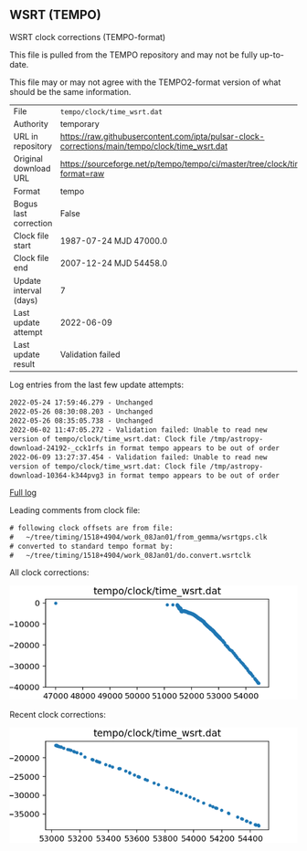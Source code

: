 
## WSRT (TEMPO)

WSRT clock corrections (TEMPO-format)

This file is pulled from the TEMPO repository and may not be fully up-to-date.

This file may or may not agree with the TEMPO2-format version of what
should be the same information.

|     |     |
|:--- |:--- |
| File | `tempo/clock/time_wsrt.dat` |
| Authority | temporary |
| URL in repository | <https://raw.githubusercontent.com/ipta/pulsar-clock-corrections/main/tempo/clock/time_wsrt.dat> |
| Original download URL | <https://sourceforge.net/p/tempo/tempo/ci/master/tree/clock/time_wsrt.dat?format=raw> |
| Format | tempo |
| Bogus last correction | False |
| Clock file start | 1987-07-24 MJD 47000.0 |
| Clock file end | 2007-12-24 MJD 54458.0 |
| Update interval (days) | 7 |
| Last update attempt | 2022-06-09 |
| Last update result | Validation failed |

Log entries from the last few update attempts:
```
2022-05-24 17:59:46.279 - Unchanged
2022-05-26 08:30:08.203 - Unchanged
2022-05-26 08:35:05.738 - Unchanged
2022-06-02 11:47:05.272 - Validation failed: Unable to read new version of tempo/clock/time_wsrt.dat: Clock file /tmp/astropy-download-24192-_cck1rfs in format tempo appears to be out of order
2022-06-09 13:27:37.454 - Validation failed: Unable to read new version of tempo/clock/time_wsrt.dat: Clock file /tmp/astropy-download-10364-k344pvg3 in format tempo appears to be out of order
```
[Full log](https://raw.githubusercontent.com/ipta/pulsar-clock-corrections/main/log/tempo/clock/time_wsrt.dat.log)

Leading comments from clock file:

    # following clock offsets are from file:
    #   ~/tree/timing/1518+4904/work_08Jan01/from_gemma/wsrtgps.clk
    # converted to standard tempo format by:
    #   ~/tree/timing/1518+4904/work_08Jan01/do.convert.wsrtclk



All clock corrections:

![plot of all clock corrections](time_wsrt.dat.png "All corrections")

Recent clock corrections:

![plot of recent clock corrections](time_wsrt.dat.short.png "Recent corrections")

